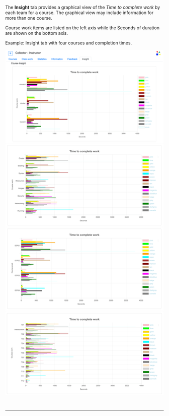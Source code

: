 
The __Insight__ tab provides a graphical view of the *Time to complete work* by each team for a course.  The graphical view may include information for more than one course.  

Course work items are listed on the left axis while the Seconds of duration are shown on the bottom axis.

Example: Insight tab with four courses and completion times.

![](mdimages/insight_course_1.png)
![](mdimages/insight_course_2.png)
![](mdimages/insight_course_3.png)
![](mdimages/insight_course_4.png)

<br>

----